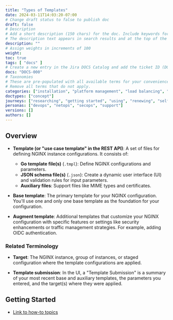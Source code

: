 ```yaml
---
title: "Types of Templates"
date: 2024-03-11T14:03:20-07:00
# Change draft status to false to publish doc
draft: false
# Description
# Add a short description (150 chars) for the doc. Include keywords for SEO. 
# The description text appears in search results and at the top of the doc.
description: ""
# Assign weights in increments of 100
weight: 
toc: true
tags: [ "docs" ]
# Create a new entry in the Jira DOCS Catalog and add the ticket ID (DOCS-<number>) below
docs: "DOCS-000"
# Taxonomies
# These are pre-populated with all available terms for your convenience.
# Remove all terms that do not apply.
categories: ["installation", "platform management", "load balancing", "api management", "service mesh", "security", "analytics"]
doctypes: ["concept"]
journeys: ["researching", "getting started", "using", "renewing", "self service"]
personas: ["devops", "netops", "secops", "support"]
versions: []
authors: []
---
```


## Overview

- **Template (or "use case template" in the REST API)**: A set of files for defining NGINX instance configurations. It consists of:
   - **Go template file(s)** (`.tmpl`): Define NGINX configurations and parameters.
   - **JSON schema file(s)** (`.json`): Create a dynamic user interface (UI) and validation rules for input parameters.
   - **Auxiliary files**: Support files like MIME types and certificates.

- **Base template**: The primary template for your NGINX configuration. You'll use one and only one base template as the foundation for your configuration.

- **Augment template**: Additional templates that customize your NGINX configuration with specific features or settings like security enhancements or traffic management strategies. For example, adding OIDC authentication.

### Related Terminology

- **Target**: The NGINX instance, group of instances, or staged configuration where the template configurations are applied.

- **Template submission**: In the UI, a "Template Submission" is a summary of your most recent base and auxiliary templates, the parameters you entered, and the target(s) where they were applied.

## Getting Started

- [Link to how-to topics](link)